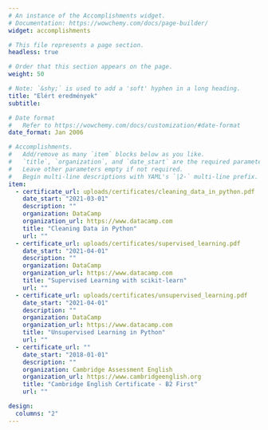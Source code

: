 ```yaml
---
# An instance of the Accomplishments widget.
# Documentation: https://wowchemy.com/docs/page-builder/
widget: accomplishments

# This file represents a page section.
headless: true

# Order that this section appears on the page.
weight: 50

# Note: `&shy;` is used to add a 'soft' hyphen in a long heading.
title: "Elért eredmények"
subtitle:

# Date format
#   Refer to https://wowchemy.com/docs/customization/#date-format
date_format: Jan 2006

# Accomplishments.
#   Add/remove as many `item` blocks below as you like.
#   `title`, `organization`, and `date_start` are the required parameters.
#   Leave other parameters empty if not required.
#   Begin multi-line descriptions with YAML's `|2-` multi-line prefix.
item:
  - certificate_url: uploads/certificates/cleaning_data_in_python.pdf
    date_start: "2021-03-01"
    description: ""
    organization: DataCamp
    organization_url: https://www.datacamp.com
    title: "Cleaning Data in Python"
    url: ""
  - certificate_url: uploads/certificates/supervised_learning.pdf
    date_start: "2021-04-01"
    description: ""
    organization: DataCamp
    organization_url: https://www.datacamp.com
    title: "Supervised Learning with scikit-learn"
    url: ""
  - certificate_url: uploads/certificates/unsupervised_learning.pdf
    date_start: "2021-04-01"
    description: ""
    organization: DataCamp
    organization_url: https://www.datacamp.com
    title: "Unsupervised Learning in Python"
    url: ""
  - certificate_url: ""
    date_start: "2018-01-01"
    description: ""
    organization: Cambridge Assessment English
    organization_url: https://www.cambridgeenglish.org
    title: "Cambridge English Certificate - B2 First"
    url: ""

design:
  columns: "2"
---
```

